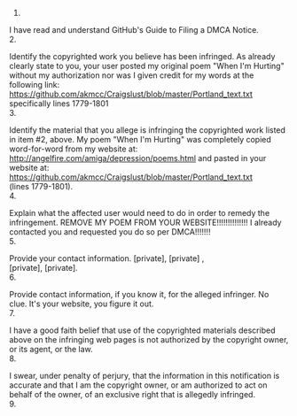 1.

I have read and understand GitHub's Guide to Filing a DMCA Notice.  
2.

Identify the copyrighted work you believe has been infringed. As
already clearly state to you, your user posted my original poem "When I'm
Hurting" without my authorization nor was I given credit for my words at
the following link:
https://github.com/akmcc/Craigslust/blob/master/Portland_text.txt  
specifically lines 1779-1801  
3.

Identify the material that you allege is infringing the copyrighted work
listed in item #2, above. My poem "When I'm Hurting" was completely
copied word-for-word from my website at:  
http://angelfire.com/amiga/depression/poems.html and pasted in your  
website at:  
https://github.com/akmcc/Craigslust/blob/master/Portland_text.txt  
(lines 1779-1801).  
4.

Explain what the affected user would need to do in order to remedy the
infringement. REMOVE MY POEM FROM YOUR WEBSITE!!!!!!!!!!!!!! I already
contacted you and requested you do so per DMCA!!!!!!!  
5.

Provide your contact information. [private], [private] ,   
[private], [private].  
6.

Provide contact information, if you know it, for the alleged infringer. No
clue. It's your website, you figure it out.  
7.

I have a good faith belief that use of the copyrighted materials
described above on the infringing web pages is not authorized by the
copyright owner, or its agent, or the law.  
8.

I swear, under penalty of perjury, that the information in this
notification is accurate and that I am the copyright owner, or am
authorized to act on behalf of the owner, of an exclusive right that is
allegedly infringed.  
9.
